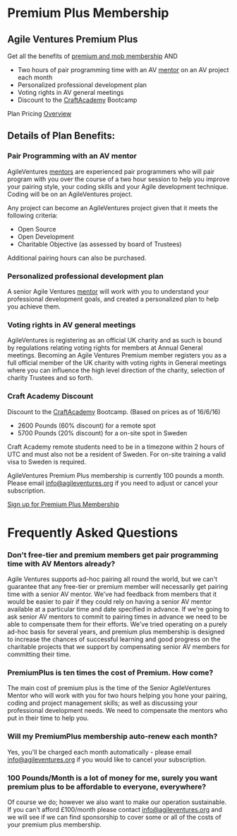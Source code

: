 # Premium Plus Membership

## Agile Ventures Premium Plus 

Get all the benefits of [premium and mob membership](http://www.agileventures.org/premium) AND 

- Two hours of pair programming time with an AV [mentor](http://www.agileventures.org/mentors) on an AV project each month
- Personalized professional development plan
- Voting rights in AV general meetings 
- Discount to the [CraftAcademy](https://craftacademy.se/international/) Bootcamp

Plan Pricing [Overview](http://www.agileventures.org/pricing)

## Details of Plan Benefits:

### Pair Programming with an AV mentor

AgileVentures [mentors](http://www.agileventures.org/mentors) are experienced pair programmers who will pair program with you over the course of a two hour session to help you improve your pairing style, your coding skills and your Agile development technique.  Coding will be on an AgileVentures project.

Any project can become an AgileVentures project given that it meets the following criteria:

- Open Source
- Open Development
- Charitable Objective (as assessed by board of Trustees)

Additional pairing hours can also be purchased. 

### Personalized professional development plan
    
A senior Agile Ventures [mentor](http://www.agileventures.org/mentors) will work with you to understand your professional development goals, and created a personalized plan to help you achieve them.

### Voting rights in AV general meetings

AgileVentures is registering as an official UK charity and as such is bound by regulations relating voting rights for members at Annual General meetings.  Becoming an Agile Ventures Premium member registers you as a full official member of the UK charity with voting rights in General meetings where you can influence the high level direction of the charity, selection of charity Trustees and so forth.

### Craft Academy Discount

Discount to the [CraftAcademy](https://craftacademy.se/international/) Bootcamp. (Based on prices as of 16/6/16)

- 2600 Pounds (60% discount) for a remote spot 
- 5700 Pounds (20% discount) for a on-site spot in Sweden

Craft Academy remote students need to be in a timezone within 2 hours of UTC and must also not be a resident of Sweden. For on-site training a valid visa to Sweden is required.

AgileVentures Premium Plus membership is currently 100 pounds a month.  Please email info@agileventures.org if you need to adjust or cancel your subscription.

[Sign up for Premium Plus Membership](http://www.agileventures.org/subscriptions//new?plan=premiumplus)

# Frequently Asked Questions

### Don't free-tier and premium members get pair programming time with AV Mentors already?

Agile Ventures supports ad-hoc pairing all round the world, but we can't guarantee that any free-tier or premium member will necessarily get pairing time with a senior AV mentor.  We've had feedback from members that it would be easier to pair if they could rely on having a senior AV mentor available at a particular time and date specified in advance.  If we're going to ask senior AV mentors to commit to pairing times in advance we need to be able to compensate them for their efforts.   We've tried operating on a purely ad-hoc basis for several years, and premium plus membership is designed to increase the chances of successful learning and good progress on the charitable projects that we support by compensating senior AV members for committing their time. 

### PremiumPlus is ten times the cost of Premium.  How come?

The main cost of premium plus is the time of the Senior AgileVentures Mentor who will work with you for two hours helping you hone your pairing, coding and project management skills; as well as discussing your professional development needs.  We need to compensate the mentors who put in their time to help you.

### Will my PremiumPlus membership auto-renew each month?

Yes, you'll be charged each month automatically - please email info@agileventures.org if you would like to cancel your subscription.

### 100 Pounds/Month is a lot of money for me, surely you want premium plus to be affordable to everyone, everywhere?

Of course we do; however we also want to make our operation sustainable.  If you can't afford £100/month please contact info@agileventures.org and we will see if we can find sponsorship to cover some or all of the costs of your premium plus membership.